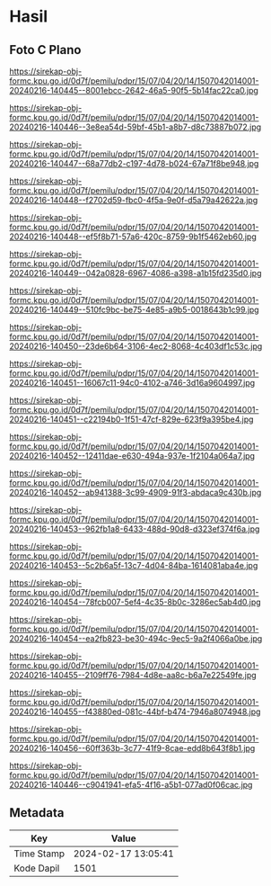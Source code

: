 # Hasil

## Foto C Plano

https://sirekap-obj-formc.kpu.go.id/0d7f/pemilu/pdpr/15/07/04/20/14/1507042014001-20240216-140445--8001ebcc-2642-46a5-90f5-5b14fac22ca0.jpg

https://sirekap-obj-formc.kpu.go.id/0d7f/pemilu/pdpr/15/07/04/20/14/1507042014001-20240216-140446--3e8ea54d-59bf-45b1-a8b7-d8c73887b072.jpg

https://sirekap-obj-formc.kpu.go.id/0d7f/pemilu/pdpr/15/07/04/20/14/1507042014001-20240216-140447--68a77db2-c197-4d78-b024-67a71f8be948.jpg

https://sirekap-obj-formc.kpu.go.id/0d7f/pemilu/pdpr/15/07/04/20/14/1507042014001-20240216-140448--f2702d59-fbc0-4f5a-9e0f-d5a79a42622a.jpg

https://sirekap-obj-formc.kpu.go.id/0d7f/pemilu/pdpr/15/07/04/20/14/1507042014001-20240216-140448--ef5f8b71-57a6-420c-8759-9b1f5462eb60.jpg

https://sirekap-obj-formc.kpu.go.id/0d7f/pemilu/pdpr/15/07/04/20/14/1507042014001-20240216-140449--042a0828-6967-4086-a398-a1b15fd235d0.jpg

https://sirekap-obj-formc.kpu.go.id/0d7f/pemilu/pdpr/15/07/04/20/14/1507042014001-20240216-140449--510fc9bc-be75-4e85-a9b5-0018643b1c99.jpg

https://sirekap-obj-formc.kpu.go.id/0d7f/pemilu/pdpr/15/07/04/20/14/1507042014001-20240216-140450--23de6b64-3106-4ec2-8068-4c403df1c53c.jpg

https://sirekap-obj-formc.kpu.go.id/0d7f/pemilu/pdpr/15/07/04/20/14/1507042014001-20240216-140451--16067c11-94c0-4102-a746-3d16a9604997.jpg

https://sirekap-obj-formc.kpu.go.id/0d7f/pemilu/pdpr/15/07/04/20/14/1507042014001-20240216-140451--c22194b0-1f51-47cf-829e-623f9a395be4.jpg

https://sirekap-obj-formc.kpu.go.id/0d7f/pemilu/pdpr/15/07/04/20/14/1507042014001-20240216-140452--12411dae-e630-494a-937e-1f2104a064a7.jpg

https://sirekap-obj-formc.kpu.go.id/0d7f/pemilu/pdpr/15/07/04/20/14/1507042014001-20240216-140452--ab941388-3c99-4909-91f3-abdaca9c430b.jpg

https://sirekap-obj-formc.kpu.go.id/0d7f/pemilu/pdpr/15/07/04/20/14/1507042014001-20240216-140453--962fb1a8-6433-488d-90d8-d323ef374f6a.jpg

https://sirekap-obj-formc.kpu.go.id/0d7f/pemilu/pdpr/15/07/04/20/14/1507042014001-20240216-140453--5c2b6a5f-13c7-4d04-84ba-1614081aba4e.jpg

https://sirekap-obj-formc.kpu.go.id/0d7f/pemilu/pdpr/15/07/04/20/14/1507042014001-20240216-140454--78fcb007-5ef4-4c35-8b0c-3286ec5ab4d0.jpg

https://sirekap-obj-formc.kpu.go.id/0d7f/pemilu/pdpr/15/07/04/20/14/1507042014001-20240216-140454--ea2fb823-be30-494c-9ec5-9a2f4066a0be.jpg

https://sirekap-obj-formc.kpu.go.id/0d7f/pemilu/pdpr/15/07/04/20/14/1507042014001-20240216-140455--2109ff76-7984-4d8e-aa8c-b6a7e22549fe.jpg

https://sirekap-obj-formc.kpu.go.id/0d7f/pemilu/pdpr/15/07/04/20/14/1507042014001-20240216-140455--f43880ed-081c-44bf-b474-7946a8074948.jpg

https://sirekap-obj-formc.kpu.go.id/0d7f/pemilu/pdpr/15/07/04/20/14/1507042014001-20240216-140456--60ff363b-3c77-41f9-8cae-edd8b643f8b1.jpg

https://sirekap-obj-formc.kpu.go.id/0d7f/pemilu/pdpr/15/07/04/20/14/1507042014001-20240216-140446--c9041941-efa5-4f16-a5b1-077ad0f06cac.jpg


## Metadata

| Key        | Value               |
| ---------- | ------------------- |
| Time Stamp | 2024-02-17 13:05:41 |
| Kode Dapil | 1501                |



